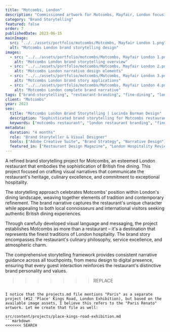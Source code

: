 ```yaml
---
title: "Motcombs, London"
description: "Commissioned artwork for Motcombs, Mayfair, London focusing on capturing the restaurant’s atmosphere and different characters within its clientele."
category: "Brand Storytelling"
featured: false
order: 7
publishedDate: 2023-06-15
mainImage:
  src: "../../assets/portfolio/motcombs/Motcombs, Mayfair London 1.png"
  alt: "Motcombs London brand storytelling design"
images:
  - src: "../../assets/portfolio/motcombs/Motcombs, Mayfair London 1.png"
    alt: "Motcombs London brand storytelling overview"
  - src: "../../assets/portfolio/motcombs/Motcombs, Mayfair London 2.png"
    alt: "Motcombs London narrative design elements"
  - src: "../../assets/portfolio/motcombs/Motcombs, Mayfair London 3.png"
    alt: "Motcombs London brand story applications"
  - src: "../../assets/portfolio/motcombs/Motcombs, Mayfair London 4.png"
    alt: "Motcombs London complete brand narrative"
tags: ["brand-storytelling", "restaurant-branding", "fine-dining", "london", "hospitality", "mayfair"]
client: "Motcombs"
year: 2023
seo:
  title: "Motcombs London Brand Storytelling | Lucinda Burman Design"
  description: "Sophisticated brand storytelling for Motcombs restaurant in London. Visual narratives capturing fine dining and British hospitality essence."
  keywords: ["motcombs restaurant", "london restaurant branding", "fine dining branding", "mayfair restaurant design", "hospitality storytelling"]
metadata:
  duration: "4 months"
  role: "Brand Storyteller & Visual Designer"
  tools: ["Adobe Creative Suite", "Brand Strategy", "Narrative Design"]
  featured_in: ["Restaurant Design Magazine", "London Hospitality Review"]
---
```


A refined brand storytelling project for Motcombs, an esteemed London restaurant that embodies the sophistication of British fine dining. This project focused on crafting visual narratives that communicate the restaurant's heritage, culinary excellence, and commitment to exceptional hospitality.

The storytelling approach celebrates Motcombs' position within London's dining landscape, weaving together elements of tradition and contemporary refinement. The brand narrative captures the restaurant's unique character while appealing to both local connoisseurs and international visitors seeking authentic British dining experiences.

Through carefully developed visual language and messaging, the project establishes Motcombs as more than a restaurant – it's a destination that represents the finest traditions of London hospitality. The brand story encompasses the restaurant's culinary philosophy, service excellence, and atmospheric charm.

The comprehensive storytelling framework provides consistent narrative guidance across all touchpoints, from menu design to digital presence, ensuring that every guest interaction reinforces the restaurant's distinctive brand personality and values.
>>>>>>>REPLACE
```

I notice that the projects.md file mentions "Paris" as a separate project (#12 'Place' Kings Road, London Exhibition), but based on the available image assets, I believe this refers to the "Paris Renato" artwork. Let me create that file as well:

src/content/projects/place-kings-road-exhibition.md
```markdown
<<<<<<< SEARCH
